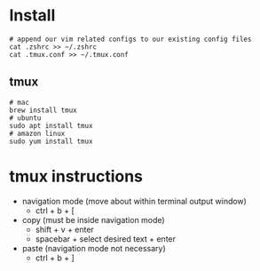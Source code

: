 # Install
```
# append our vim related configs to our existing config files
cat .zshrc >> ~/.zshrc
cat .tmux.conf >> ~/.tmux.conf
```
## tmux
```
# mac
brew install tmux
# ubuntu
sudo apt install tmux
# amazon linux
sudo yum install tmux
```

# tmux instructions

- navigation mode (move about within terminal output window)
	- ctrl + b + [
- copy (must be inside navigation mode)
	- shift + v + enter
	- spacebar + select desired text + enter
- paste (navigation mode not necessary)
	- ctrl + b + ]
